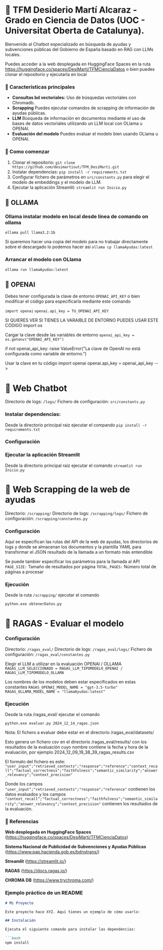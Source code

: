 # 📝 TFM Desiderio Martí Alcaraz - Grado en Ciencia de Datos (UOC - Universitat Oberta de Catalunya).

Bienvenido al Chatbot especializado en búsqueda de ayudas y subvenciones públicas del Gobierno de España basado en RAG con LLMs locales.

Puedes acceder a la web desplegada en HuggingFace Spaces en la ruta https://huggingface.co/spaces/DesiMarti/TFMCienciaDatos o bien puedes clonar el repositorio y ejecutarla en local

### 🌟 Características principales
- **Consultas bd vectoriales:** Uso de búsquedas vectoriales con Chromadb.
- **Scrapping** Puedes ejecutar comandos de scrapping de información de ayudas públicas.
- **LLM** Búsqueda de información en documentos mediante el uso de bases de datos vectoriales utilizando un LLM local con OLlama u OPENAI.
- **Evaluación del modelo** Puedes evaluar el modelo bien usando OLlama u OPENAI.

### 🚀 Como comenzar
1. Clonar el repositorio: `git clone https://github.com/desimartiout/TFM_DesiMarti.git`
2. Instalar dependencias: `pip install -r requirements.txt`
3. Configurar fichero de parámetros en `src/constants.py` para elegir el modelo de embeddings y el modelo de LLM.
4. Ejecutar la aplicación Streamlit: `streamlit run Inicio.py`

## 📘 OLLAMA

### Ollama instalar modelo en local desde línea de comando on ollama
`ollama pull llama3.2:1b`

Si queremos hacer una copia del modelo para no trabajar directamente sobre el descargado lo podemos hacer así
`ollama cp llamaAyudas:latest`

### Arrancar el modelo con OLlama
`ollama run llamaAyudas:latest`

## 📘 OPENAI

Debes tener configurada la clave de entorno `OPENAI_API_KEY` o bien modificar el código para especificarla mediante este comando

`import openai`
`openai.api_key = TU_OPENAI_API_KEY`

SI QUIERES VER SI TIENES LA VARAIBLE DE ENTORNO PUEDES USAR ESTE CÓDIGO
import os

Cargar la clave desde las variables de entorno
`openai_api_key = os.getenv("OPENAI_API_KEY")`

if not openai_api_key:
    raise ValueError("La clave de OpenAI no está configurada como variable de entorno.")

Usar la clave en tu código
import openai
openai.api_key = openai_api_key -->

# 📘 Web Chatbot
Directorio de logs: `/logs/`
Fichero de configuración: `src/constants.py`

### Instalar dependencias: 
Desde la directorio principal raiz ejecutar el compando `pip install -r requirements.txt`

### Configuración


### Ejecutar la aplicación Streamlit

Desde la directorio principal raiz ejecutar el comando `streamlit run Inicio.py`

# 📘 Web Scrapping de la web de ayudas
Directorio: `/scrapping/`
Directorio de logs: `/scrapping/logs/`
Fichero de configuración: `/scrapping/constantes.py`

### Configuración
Aquí se especifican las rutas del API de la web de ayudas, los directorios de logs y donde se almacenan los documentos y la plantilla YAML para transformar el JSON resultado de la llamada a un formato más entendible

Se puede tambier especificar los parámetros para la llamada al API
`PAGE_SIZE:` Tamaño de resultados por página
`TOTAL_PAGES:` Número total de páginas a procesar

### Ejecución

Desde la ruta `/scrapping/` ejecutar el comando

`python.exe obtenerDatos.py`

# 📘  RAGAS - Evaluar el modelo

### Configuración
Directorio: `/ragas_eval/`
Directorio de logs: `/ragas_eval/logs/`
Fichero de configuración: `/ragas_eval/constantes.py`

Elegir el LLM a utilizar en la evaluación OPENAI / OLLAMA
`RAGAS_LLM_SELECCIONADO = RAGAS_LLM_TIPOMODELO_OPENAI / RAGAS_LLM_TIPOMODELO_OLLAMA`

Los nombres de los modelos deben estar especificados en estas constantes
`RAGAS_OPENAI_MODEL_NAME = "gpt-3.5-turbo"`
`RAGAS_OLLAMA_MODEL_NAME = "llamaAyudas:latest"`

### Ejecución

Desde la ruta /ragas_eval/ ejecutar el comando

`python.exe evaluar.py 2024_12_14_ragas.json`

Nota: El fichero a evaluar debe estar en el directorio /ragas_eval/datasets/

Esto genera un fichero csv en el directorio /ragas_eval/results/ con los resultados de la evaluación cuyo nombre contiene la fecha y hora de la evaluación, por ejemplo 2024_12_09_19_38_39_ragas_results.csv

El formato del fichero es este:
`"user_input";"retrieved_contexts";"response";"reference";"context_recall";"factual_correctness";"faithfulness";"semantic_similarity";"answer_relevancy";"context_precision"`

Donde los campos `"user_input";"retrieved_contexts";"response";"reference"` contienen los datos evaluados y los campos `"context_recall";"factual_correctness";"faithfulness";"semantic_similarity";"answer_relevancy";"context_precision"` contienen los resultados de la evaluación.

### 📘 Referencias

**Web desplegada en HuggingFace Spaces** (https://huggingface.co/spaces/DesiMarti/TFMCienciaDatos)

**Sistema Nacional de Publicidad de Subvenciones y Ayudas Públicas** (https://www.pap.hacienda.gob.es/bdnstrans/)

**Streamlit** (https://streamlit.io/)

**RAGAS** (https://docs.ragas.io/)

**CHROMA DB** (https://www.trychroma.com/)

### Ejemplo práctico de un README
```markdown
# Mi Proyecto

Este proyecto hace XYZ. Aquí tienes un ejemplo de cómo usarlo:

## Instalación

Ejecuta el siguiente comando para instalar las dependencias:

```bash
npm install
